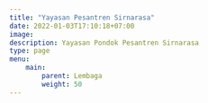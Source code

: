 ```yaml
---
title: "Yayasan Pesantren Sirnarasa"
date: 2022-01-03T17:10:18+07:00
image: 
description: Yayasan Pondok Pesantren Sirnarasa
type: page
menu:
    main:
        parent: Lembaga
        weight: 50
---
```



